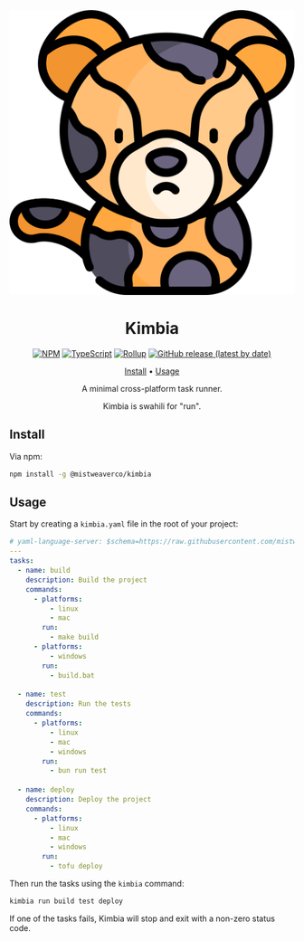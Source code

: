 <div align="center">

![Kimbia Logo](assets/logo.svg)

# Kimbia

[![NPM](https://img.shields.io/npm/v/@mistweaverco/kimbia?style=for-the-badge)](https://www.npmjs.com/package/@mistweaverco/kimbia)
[![TypeScript](https://img.shields.io/badge/TypeScript-3178C6.svg?style=for-the-badge&logo=typescript&logoColor=FFF)](https://www.typescriptlang.org/)
[![Rollup](https://img.shields.io/badge/Rollup-bd0f0f.svg?style=for-the-badge&logo=rollup.js&logoColor=FFF)](https://rollupjs.org/)
[![GitHub release (latest by date)](https://img.shields.io/github/v/release/mistweaverco/kimbia?style=for-the-badge)](https://github.com/mistweaverco/kimbia/releases/latest)

[Install](#install) • [Usage](#usage)

<p></p>

A minimal cross-platform task runner.

<p></p>

Kimbia is swahili for "run".

<p></p>

</div>

## Install

Via npm:

```sh
npm install -g @mistweaverco/kimbia
```

## Usage

Start by creating a `kimbia.yaml` file in the root of your project:

```yaml
# yaml-language-server: $schema=https://raw.githubusercontent.com/mistweaverco/kimbia/refs/heads/main/schema.json
---
tasks:
  - name: build
    description: Build the project
    commands:
      - platforms:
          - linux
          - mac
        run:
          - make build
      - platforms:
          - windows
        run:
          - build.bat

  - name: test
    description: Run the tests
    commands:
      - platforms:
          - linux
          - mac
          - windows
        run:
          - bun run test

  - name: deploy
    description: Deploy the project
    commands:
      - platforms:
          - linux
          - mac
          - windows
        run:
          - tofu deploy
```

Then run the tasks using the `kimbia` command:

```sh
kimbia run build test deploy
```

If one of the tasks fails,
Kimbia will stop and exit with a non-zero status code.
